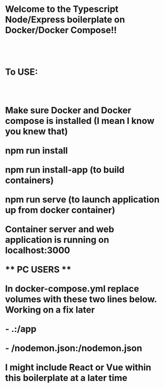 <h1>Welcome to the Typescript Node/Express boilerplate on Docker/Docker Compose!! <h1>

<br>

<p>To USE:</p>
<br/>

<p>Make sure Docker and Docker compose is installed (I mean I know you knew that)</p>

<p>npm run install</p>

<p>npm run install-app  (to build containers)</p>

<p>npm run serve (to launch application up from docker container)</p>

<p>Container server and web application is running on localhost:3000</p>

<p>** PC USERS **</p>

<p>In docker-compose.yml replace volumes with these two lines below. Working on a fix later</p>

<p> - .:/app </p>

<p> - /nodemon.json:/nodemon.json </p>

<p> I might include React or Vue within this boilerplate at a later time</p>
